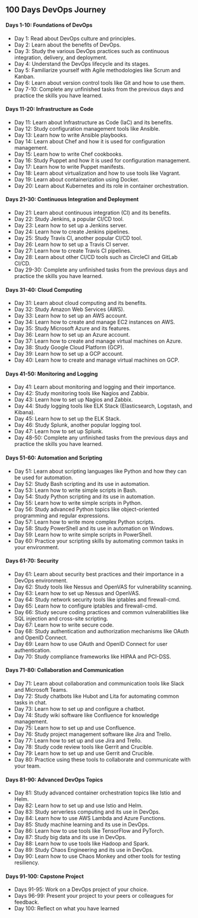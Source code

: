 ## 100 Days DevOps Journey
#### Days 1-10: Foundations of DevOps
-	Day 1: Read about DevOps culture and principles.
-	Day 2: Learn about the benefits of DevOps.
-	Day 3: Study the various DevOps practices such as continuous integration, delivery, and deployment.
-	Day 4: Understand the DevOps lifecycle and its stages.
-	Day 5: Familiarize yourself with Agile methodologies like Scrum and Kanban.
-	Day 6: Learn about version control tools like Git and how to use them.
-	Day 7-10: Complete any unfinished tasks from the previous days and practice the skills you have learned.
#### Days 11-20: Infrastructure as Code
-	Day 11: Learn about Infrastructure as Code (IaC) and its benefits.
-	Day 12: Study configuration management tools like Ansible.
-	Day 13: Learn how to write Ansible playbooks.
-	Day 14: Learn about Chef and how it is used for configuration management.
-	Day 15: Learn how to write Chef cookbooks.
-	Day 16: Study Puppet and how it is used for configuration management.
-	Day 17: Learn how to write Puppet manifests.
-	Day 18: Learn about virtualization and how to use tools like Vagrant.
-	Day 19: Learn about containerization using Docker.
-	Day 20: Learn about Kubernetes and its role in container orchestration.
#### Days 21-30: Continuous Integration and Deployment
-	Day 21: Learn about continuous integration (CI) and its benefits.
-	Day 22: Study Jenkins, a popular CI/CD tool.
-	Day 23: Learn how to set up a Jenkins server.
-	Day 24: Learn how to create Jenkins pipelines.
-	Day 25: Study Travis CI, another popular CI/CD tool.
-	Day 26: Learn how to set up a Travis CI server.
-	Day 27: Learn how to create Travis CI pipelines.
-	Day 28: Learn about other CI/CD tools such as CircleCI and GitLab CI/CD.
-	Day 29-30: Complete any unfinished tasks from the previous days and practice the skills you have learned.
#### Days 31-40: Cloud Computing
-	Day 31: Learn about cloud computing and its benefits.
-	Day 32: Study Amazon Web Services (AWS).
-	Day 33: Learn how to set up an AWS account.
-	Day 34: Learn how to create and manage EC2 instances on AWS.
-	Day 35: Study Microsoft Azure and its features.
-	Day 36: Learn how to set up an Azure account.
-	Day 37: Learn how to create and manage virtual machines on Azure.
-	Day 38: Study Google Cloud Platform (GCP).
-	Day 39: Learn how to set up a GCP account.
-	Day 40: Learn how to create and manage virtual machines on GCP.
#### Days 41-50: Monitoring and Logging
-	Day 41: Learn about monitoring and logging and their importance.
-	Day 42: Study monitoring tools like Nagios and Zabbix.
-	Day 43: Learn how to set up Nagios and Zabbix.
-	Day 44: Study logging tools like ELK Stack (Elasticsearch, Logstash, and Kibana).
-	Day 45: Learn how to set up the ELK Stack.
-	Day 46: Study Splunk, another popular logging tool.
-	Day 47: Learn how to set up Splunk.
-	Day 48-50: Complete any unfinished tasks from the previous days and practice the skills you have learned.
#### Days 51-60: Automation and Scripting
-	Day 51: Learn about scripting languages like Python and how they can be used for automation.
-	Day 52: Study Bash scripting and its use in automation.
-	Day 53: Learn how to write simple scripts in Bash.
-	Day 54: Study Python scripting and its use in automation.
-	Day 55: Learn how to write simple scripts in Python.
-	Day 56: Study advanced Python topics like object-oriented programming and regular expressions.
-	Day 57: Learn how to write more complex Python scripts.
-	Day 58: Study PowerShell and its use in automation on Windows.
-	Day 59: Learn how to write simple scripts in PowerShell.
-	Day 60: Practice your scripting skills by automating common tasks in your environment.
#### Days 61-70: Security
-	Day 61: Learn about security best practices and their importance in a DevOps environment.
-	Day 62: Study tools like Nessus and OpenVAS for vulnerability scanning.
-	Day 63: Learn how to set up Nessus and OpenVAS.
-	Day 64: Study network security tools like iptables and firewall-cmd.
-	Day 65: Learn how to configure iptables and firewall-cmd.
-	Day 66: Study secure coding practices and common vulnerabilities like SQL injection and cross-site scripting.
-	Day 67: Learn how to write secure code.
-	Day 68: Study authentication and authorization mechanisms like OAuth and OpenID Connect.
-	Day 69: Learn how to use OAuth and OpenID Connect for user authentication.
-	Day 70: Study compliance frameworks like HIPAA and PCI-DSS.
#### Days 71-80: Collaboration and Communication
-	Day 71: Learn about collaboration and communication tools like Slack and Microsoft Teams.
-	Day 72: Study chatbots like Hubot and Lita for automating common tasks in chat.
-	Day 73: Learn how to set up and configure a chatbot.
-	Day 74: Study wiki software like Confluence for knowledge management.
-	Day 75: Learn how to set up and use Confluence.
-	Day 76: Study project management software like Jira and Trello.
-	Day 77: Learn how to set up and use Jira and Trello.
-	Day 78: Study code review tools like Gerrit and Crucible.
-	Day 79: Learn how to set up and use Gerrit and Crucible.
-	Day 80: Practice using these tools to collaborate and communicate with your team.
#### Days 81-90: Advanced DevOps Topics
-	Day 81: Study advanced container orchestration topics like Istio and Helm.
-	Day 82: Learn how to set up and use Istio and Helm.
-	Day 83: Study serverless computing and its use in DevOps.
-	Day 84: Learn how to use AWS Lambda and Azure Functions.
-	Day 85: Study machine learning and its use in DevOps.
-	Day 86: Learn how to use tools like TensorFlow and PyTorch.
-	Day 87: Study big data and its use in DevOps.
-	Day 88: Learn how to use tools like Hadoop and Spark.
-	Day 89: Study Chaos Engineering and its use in DevOps.
-	Day 90: Learn how to use Chaos Monkey and other tools for testing resiliency.
#### Days 91-100: Capstone Project
-	Days 91-95: Work on a DevOps project of your choice.
-	Days 96-99: Present your project to your peers or colleagues for feedback.
-	Day 100: Reflect on what you have learned
